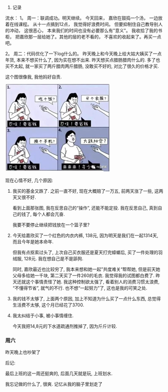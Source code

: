 





1. 记录



流水：
1。 周一：联调成功。明天继续。
今天回来， 嘉欣在鼓捣一个汤， 一边放着在线课程。 从十一点搞到12点， 我觉得好浪费时间。 但要抑制住自己教导别人的冲动， 这很恶心， 本来我们的时间也没有必要那么有"意义"。
我收拾了我的书柜， 把嘉欣那一层给她了。其他的层的老不看的， 不喜欢的收起来了。再买一点吧。



2。 周二：代码优化了一下log什么的。
昨天晚上和今天晚上给大姑大姨买了一点年货, 本来不想买什么了, 因为实在想不出来. 昨天想买点腊肠腊肉什么的. 多了也买不太起, 就一家买了两斤腊肉两斤腊肠, 没敢买不好的, 对比了很久的价格才买.

这个图很像我, 我他妈好自责.

<img src="05-TODO.assets/image-20220125232123681.png" alt="image-20220125232123681" style="zoom: 67%;" />

现在心情不好, 几个原因:

1. 我买的基金又跌了. 之前一直不好, 现在大概赔了一万五, 前两天涨了一些, 这两天又很不好. 

   看到上面那张图, 我在反思自己的“操作”, 还能不能定投. 我在反思自己, 真到自己的钱了, 每个人都会亢奋.

   我要不要停止继续把钱放在一个篮子里?

2. 今天给嘉欣买了一个红色的内衣内裤, 138元, 因为明天是我们在一起1314天, 而且今年是她本命年.

   但我有点抠索过头了, 上次自己买衣服还是夏天打完蟑螂后, 买了一件处理的羽绒服, 128元. 我在想自己是不是舔狗.

   同时, 嘉欣最近也比较穷了, 我本来想和她一起”共度难关“帮帮她, 但是前天她父母多给她一千块, 第二天买了一件260的毛衣. 我觉得我的试图都白费了. 昨天还就这个事情责怪了她. 我这种控制欲太强了, 看着别人的消费习惯太浪费, “不懂得节省”, 就气的不行. 也不想“一起努力”了, 这也是我的可笑之处.

3. 我的钱不太够了, 上面两个原因, 加上不知道为什么买了一点什么东西, 总觉得生活费不太够, 这个月已经花了3700.

4. 我太纠结于小事, 被小事情缠住.

   今天我把14,8元的下水道疏通剂推掉了, 因为斤斤计较.





### 周六

昨天晚上也吵架了











后记: 

最后上班的这一周还挺爽的, 后面几天就是玩, 上班划水. 

我忘记做的什么了, 很爽. 记忆从我的脑子里划走了














